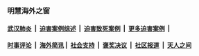 
### 明慧海外之窗

####  [武汉肺炎](indexes/365.md?t=04032300) &nbsp;|&nbsp;  [迫害案例综述](indexes/328.md?t=04032300) &nbsp;|&nbsp; [迫害致死案例](indexes/277.md?t=04032300)  &nbsp;|&nbsp; [更多迫害案例](indexes/81.md?t=04032300)  &nbsp;|&nbsp; 
####  [时事评论](indexes/19.md?t=04032300) &nbsp;|&nbsp; [海外简讯](indexes/245.md?t=04032300)&nbsp;|&nbsp;  [社会支持](indexes/140.md?t=04032300) &nbsp;|&nbsp; [褒奖决议](indexes/282.md?t=04032300) &nbsp;|&nbsp; [社区报道](indexes/91.md?t=04032300)  &nbsp;|&nbsp; [天人之间](indexes/78.md?t=04032300) 

